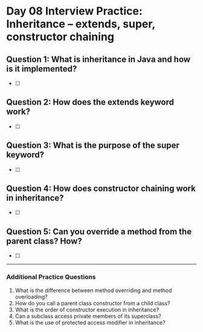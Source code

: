 # Day 08 Interview Practice: Inheritance – extends, super, constructor chaining

## Question 1: What is inheritance in Java and how is it implemented?
- [ ] 

## Question 2: How does the extends keyword work?
- [ ] 

## Question 3: What is the purpose of the super keyword?
- [ ] 

## Question 4: How does constructor chaining work in inheritance?
- [ ] 

## Question 5: Can you override a method from the parent class? How?
- [ ] 

---

### Additional Practice Questions
1. What is the difference between method overriding and method overloading?
2. How do you call a parent class constructor from a child class?
3. What is the order of constructor execution in inheritance?
4. Can a subclass access private members of its superclass?
5. What is the use of protected access modifier in inheritance? 